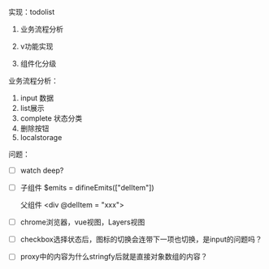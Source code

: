 实现：todolist

1. 业务流程分析

2. v功能实现

3. 组件化分级

   

业务流程分析：

1. input 数据
2. list展示
3. complete 状态分类
4. 删除按钮
5. localstorage 



问题：



- [ ] watch deep?

- [ ] 子组件 $emits = difineEmits(["delItem"])

  父组件 <div @delItem = "xxx">

- [ ] chrome浏览器，vue视图，Layers视图

- [ ] checkbox选择状态后，图标的切换会连带下一项也切换，是input的问题吗？

- [ ] proxy中的内容为什么stringfy后就是直接对象数组的内容？